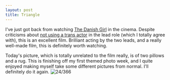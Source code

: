 ```yaml
---
layout: post
title: Triangle
---
```

I've just got back from watching [The Danish Girl](https://itunes.apple.com/gb/movie/the-danish-girl/id1063835961?uo=4&at=1000l8mx) in the cinema. Despite criticisms about [not using a trans actor](http://www.pinknews.co.uk/2015/09/06/the-danish-girl-director-explains-lack-of-trans-actor-in-lead-role/) in the lead role (which I totally agree with), this is an excellent film. Brilliant acting by the two leads, and a really well-made film, this is definitely worth watching.
<!--break-->
Today's picture, which is totally unrelated to the film really, is of two pillows and a rug. This is finishing off my first themed photo week, and I quite enjoyed making myself take some different pictures from normal. I'll definitely do it again.
![24/366](https://images.typed.com/531c58de-d7e7-433a-be29-8513fe92c357/image.jpeg)
